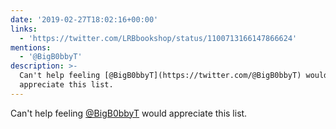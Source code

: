 ```yaml
---
date: '2019-02-27T18:02:16+00:00'
links:
  - 'https://twitter.com/LRBbookshop/status/1100713166147866624'
mentions:
  - '@BigB0bbyT'
description: >-
  Can't help feeling [@BigB0bbyT](https://twitter.com/@BigB0bbyT) would
  appreciate this list.
---
```

Can't help feeling [@BigB0bbyT](https://twitter.com/@BigB0bbyT) would appreciate this list. 
